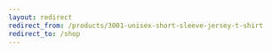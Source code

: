 ```yaml
---
layout: redirect
redirect_from: /products/3001-unisex-short-sleeve-jersey-t-shirt
redirect_to: /shop
---
```

